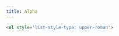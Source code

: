 ```yaml
---
title: Alpha
---
```


```html
<ol style='list-style-type: upper-roman'>
```

<ol id="racine" style="list-style-type: upper-roman;">

</ol>

<script>
const racine = document.getElementById('racine');

for (i=1; i < 4020 ; i++) {
  const element = document.createElement("li");
  element.innerHTML = `Élément ${i}`;
  racine.appendChild(element);
}
</script>
